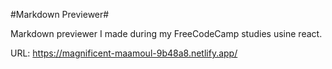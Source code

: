 #Markdown Previewer#

Markdown previewer I made during my FreeCodeCamp studies usine react. 

URL: https://magnificent-maamoul-9b48a8.netlify.app/ 
